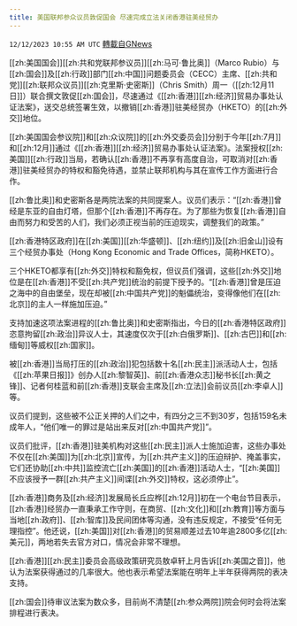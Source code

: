 ```yaml
---
title: 美国联邦参众议员敦促国会 尽速完成立法关闭香港驻美经贸办
---
```

`12/12/2023 10:55 AM UTC` [轉載自GNews](https://gnews.org/articles/2099837)

[[zh:美国国会]][[zh:共和党联邦参议员]][[zh:马可·鲁比奥]]（Marco Rubio）与[[zh:国会]]及[[zh:行政]]部门[[zh:中国]]问题委员会（CECC）主席、[[zh:共和党]][[zh:联邦众议员]][[zh:克里斯·史密斯]]（Chris Smith）周一（[[zh:12月11日]]）联合撰文敦促[[zh:国会]]，尽速通过《[[zh:香港]][[zh:经济]]贸易办事处认证法案》，送交总统签署生效，以撤销[[zh:香港]]驻美经贸办（HKETO）的[[zh:外交]]地位。

[[zh:美国国会参议院]]和[[zh:众议院]]的[[zh:外交委员会]]分别于今年[[zh:7月]]和[[zh:12月]]通过《[[zh:香港]][[zh:经济]]贸易办事处认证法案》。法案授权[[zh:美国]][[zh:行政]]当局，若确认[[zh:香港]]不再享有高度自治，可取消对[[zh:香港]]驻美经贸办的特权和豁免待遇，並禁止联邦机构与其在宣传工作方面进行合作。

[[zh:鲁比奥]]和史密斯各是两院法案的共同提案人。议员们表示：“[[zh:香港]]曾经是东亚的自由灯塔，但那个[[zh:香港]]不再存在。为了那些为恢复[[zh:香港]]自由而努力和受苦的人们，我们必须正视当前的压迫现实，调整我们的政策。”

[[zh:香港特区政府]]在[[zh:美国]][[zh:华盛顿]]、[[zh:纽约]]及[[zh:旧金山]]设有三个经贸办事处（Hong Kong Economic and Trade Offices，简称HKETO）。

三个HKETO都享有[[zh:外交]]特权和豁免权，但议员们强调，这些[[zh:外交]]地位是在[[zh:香港]]不受[[zh:共产党]]统治的前提下授予的。“[[zh:香港]]曾是压迫之海中的自由堡垒，现在却被[[zh:中国共产党]]的魁儡统治，变得像他们在[[zh:北京]]的主人一样施加压迫。”

支持加速这项法案进程的[[zh:鲁比奥]]和史密斯指出，今日的[[zh:香港特区政府]]恣意拘留[[zh:政治]]异议人士，其速度仅次于[[zh:白俄罗斯]]、[[zh:古巴]]和[[zh:缅甸]]等威权[[zh:国家]]。

被[[zh:香港]]当局打压的[[zh:政治]]犯包括数十名[[zh:民主]]派活动人士，包括《[[zh:苹果日报]]》创办人[[zh:黎智英]]、前[[zh:香港众志]]秘书长[[zh:黄之锋]]、记者何桂蓝和前[[zh:香港]]支联会主席及[[zh:立法]]会前议员[[zh:李卓人]]等。

议员们提到，这些被不公正关押的人们之中，有四分之三不到30岁，包括159名未成年人，“他们唯一的罪过是站出来反对[[zh:中国共产党]]”。

议员们批评，[[zh:香港]]驻美机构对这些[[zh:民主]]派人士施加迫害，这些办事处不仅在[[zh:美国]]为[[zh:北京]]宣传，为[[zh:共产主义]]的压迫辩护、掩盖事实，它们还协助[[zh:中共]]监控流亡[[zh:美国]]的[[zh:香港]]活动人士，“[[zh:美国]]不应该授予一群[[zh:共产主义]]间谍[[zh:外交]]特权，这必须停止”。

[[zh:香港]]商务及[[zh:经济]]发展局长丘应桦[[zh:12月]]初在一个电台节目表示，[[zh:香港]]经贸办一直秉承工作守则，在商贸、[[zh:文化]]和[[zh:教育]]等方面与当地[[zh:政府]]、[[zh:智库]]及民间团体等沟通，没有违反规定，不接受“任何无理指控”。他还说，[[zh:美国]]对[[zh:香港]]的贸易顺差过去10年逾2800多亿[[zh:美元]]，两地若失去官方对口，情况会非常不理想。

[[zh:香港]][[zh:民主]]委员会高级政策研究员敖卓轩上月告诉[[zh:美国之音]]，他认为法案获得通过的几率很大。他也表示希望法案能在明年上半年获得两院的表决支持。

[[zh:国会]]待审议法案为数众多，目前尚不清楚[[zh:参众两院]]院会何时会将法案排程进行表决。
